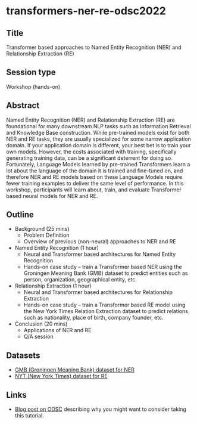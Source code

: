 # transformers-ner-re-odsc2022

## Title

Transformer based approaches to Named Entity Recognition (NER) and Relationship Extraction (RE)

## Session type 

Workshop (hands-on)

## Abstract

Named Entity Recognition (NER) and Relationship Extraction (RE) are foundational for many downstream NLP tasks such as Information Retrieval and Knowledge Base construction. While pre-trained models exist for both NER and RE tasks, they are usually specialized for some narrow application domain. If your application domain is different, your best bet is to train your own models. However, the costs associated with training, specifically generating training data, can be a significant deterrent for doing so. Fortunately, Language Models learned by pre-trained Transformers learn a lot about the language of the domain it is trained and fine-tuned on, and therefore NER and RE models based on these Language Models require fewer training examples to deliver the same level of performance. In this workshop, participants will learn about, train, and evaluate Transformer based neural models for NER and RE.

## Outline

* Background (25 mins)
  * Problem Definition
  * Overview of previous (non-neural) approaches to NER and RE
* Named Entity Recognition (1 hour)
  * Neural and Transformer based architectures for Named Entity Recognition
  * Hands-on case study – train a Transformer based NER using the Groningen Meaning Bank (GMB) dataset to predict entities such as person, organization, geographical entity, etc.
* Relationship Extraction (1 hour) 
  * Neural and Transformer based architectures for Relationship Extraction
  * Hands-on case study – train a Transformer based RE model using the New York Times Relation Extraction dataset to predict relations such as nationality, place of birth, company founder, etc.
* Conclusion (20 mins)
  * Applications of NER and RE
  * Q/A session


## Datasets

* [GMB (Groningen Meaning Bank) dataset for NER](https://www.kaggle.com/abhinavwalia95/entity-annotated-corpus)
* [NYT (New York Times) dataset for RE](https://www.kaggle.com/daishinkan002/new-york-times-relation-extraction-dataset)

## Links

* [Blog post on ODSC](https://odsc.com/blog/building-named-entity-recognition-and-relationship-extraction-components-with-huggingface-transformers/?utm_campaign=Learning%20Posts&utm_content=200655503&utm_medium=social&utm_source=twitter&hss_channel=tw-1357730263481122817) describing why you might want to consider taking this tutorial.

